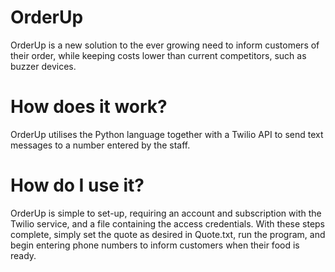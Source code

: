 # OrderUp

OrderUp is a new solution to the ever growing need to inform customers of their order, while keeping costs lower
than current competitors, such as buzzer devices.

# How does it work?

OrderUp utilises the Python language together with a Twilio API to send text messages to a number entered by the staff.

# How do I use it?

OrderUp is simple to set-up, requiring an account and subscription with the Twilio service, and a file containing the access
credentials. With these steps complete, simply set the quote as desired in Quote.txt, run the program, and begin entering
phone numbers to inform customers when their food is ready.
